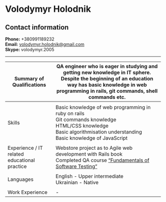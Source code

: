 
<h1>Volodymyr Holodnik</h1>

Contact information
-------------

**Phone:** +380991189232 <br/>
**Email:** volodymyr.holodnik@gmail.com <br/>
**Skype:** volodymyr.2005 <br/>

-------------



|         Summary of  Qualifications           |                  QA engineer who is eager in studying and getting new knowledge in IT sphere. Despite the beginning of an education way has basic knowledge in web programming in rails, git commands, shell commands etc. |
| ----------------------------------------------- | ---------------------------------------------- |
|                                                         |                                                              |
|            Skills                                    |           Basic knowledge of web programming in ruby on rails <br /> Git commands knowledge  <br /> HTML/CSS knowledge <br /> Basic algorithmisation understanding   <br /> Basic knowledge of JavaScript <br />            |
|                                                       |                                                               |
|             Experience / IT related educational practice    |         Webstore project as to Agile web development with Rails book <br /> Completed QA course [“Fundamentals of Software Testing”][1]                 |
|                                                      |                                                           |
| Languages                                   | English - Upper intermediate        <br/> Ukrainian - Native  |
|                                                      |                                                           |
|       Work Experience                            |   -  |




[1]: https://clients.qatestlab.com/achievements/50jn856t13t6os2tn4qrh0qmn

